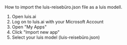 How to import the luis-reisebüro.json file as a luis modell.

1. Open luis.ai
2. Log on to luis.ai with your Microsoft Account
3. Open "My Apps" 
4. Click "Import new app"
5. Select your luis model (luis-reisebüro.json)